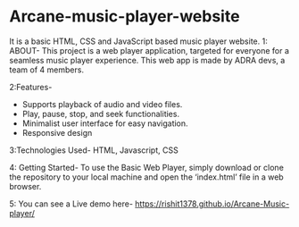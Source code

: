 # Arcane-music-player-website
It is a basic HTML, CSS and JavaScript based music player website.
1: ABOUT- This project is a web player application, targeted for everyone for a seamless music player experience. This web app is made by ADRA devs, a team of 4 members.

2:Features-
- Supports playback of audio and video files.
- Play, pause, stop, and seek functionalities.
- Minimalist user interface for easy navigation.
- Responsive design 
	
3:Technologies Used-
HTML, Javascript, CSS	

4: Getting Started-
To use the Basic Web Player, simply download or clone the repository to your local machine and open the ‘index.html’ file in a web browser.

5: You can see a Live demo here-
https://rishit1378.github.io/Arcane-Music-player/
